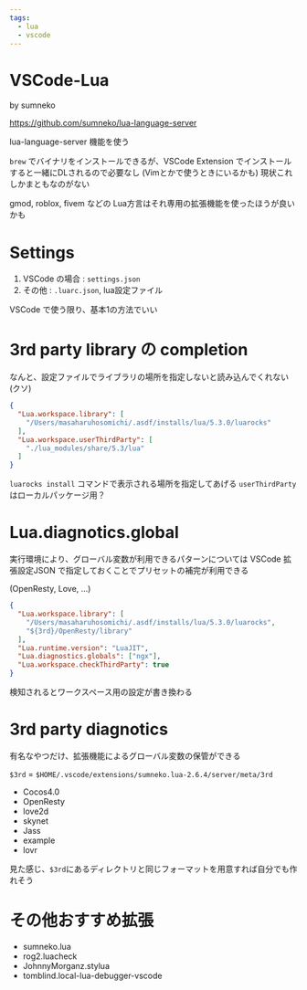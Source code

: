 ```yaml
---
tags:
  - lua
  - vscode
---
```


# VSCode-Lua

by sumneko

https://github.com/sumneko/lua-language-server

lua-language-server 機能を使う

`brew` でバイナリをインストールできるが、VSCode Extension でインストールすると一緒にDLされるので必要なし
(Vimとかで使うときにいるかも)
現状これしかまともなのがない

gmod, roblox, fivem などの Lua方言はそれ専用の拡張機能を使ったほうが良いかも

# Settings

1. VSCode の場合 : `settings.json`
2. その他 : `.luarc.json`, lua設定ファイル

VSCode で使う限り、基本1の方法でいい

# 3rd party library の completion

なんと、設定ファイルでライブラリの場所を指定しないと読み込んでくれない(クソ)

```json
{
  "Lua.workspace.library": [
    "/Users/masaharuhosomichi/.asdf/installs/lua/5.3.0/luarocks"
  ],
  "Lua.workspace.userThirdParty": [
    "./lua_modules/share/5.3/lua"
  ]
}
```

`luarocks install` コマンドで表示される場所を指定してあげる
`userThirdParty` はローカルパッケージ用？

# Lua.diagnotics.global

実行環境により、グローバル変数が利用できるパターンについては VSCode 拡張設定JSON で指定しておくことでプリセットの補完が利用できる

(OpenResty, Love, ...)

```json
{
  "Lua.workspace.library": [
    "/Users/masaharuhosomichi/.asdf/installs/lua/5.3.0/luarocks",
    "${3rd}/OpenResty/library"
  ],
  "Lua.runtime.version": "LuaJIT",
  "Lua.diagnostics.globals": ["ngx"],
  "Lua.workspace.checkThirdParty": true
}
```

検知されるとワークスペース用の設定が書き換わる


# 3rd party diagnotics

有名なやつだけ、拡張機能によるグローバル変数の保管ができる

`$3rd` = `$HOME/.vscode/extensions/sumneko.lua-2.6.4/server/meta/3rd`

- Cocos4.0
- OpenResty
- love2d
- skynet
- Jass
- example
- lovr

見た感じ、`$3rd`にあるディレクトリと同じフォーマットを用意すれば自分でも作れそう

# その他おすすめ拡張

- sumneko.lua
- rog2.luacheck
- JohnnyMorganz.stylua
- tomblind.local-lua-debugger-vscode